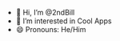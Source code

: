 - 👋 Hi, I’m @2ndBill
- 👀 I’m interested in Cool Apps
- 😄 Pronouns: He/Him

<!---
2ndBill/2ndBill is a ✨ special ✨ repository because its `README.md` (this file) appears on your GitHub profile.
You can click the Preview link to take a look at your changes.
--->
